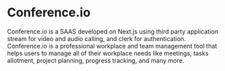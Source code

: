 # Conference.io

Conference.io is a SAAS developed on Next.js using third party application stream for video and audio calling, and clerk for authentication. Conference.io is a professional workplace and team management tool that helps users to manage all of their workplace needs like meetings, tasks allotment, project planning, progress tracking, and many more.

